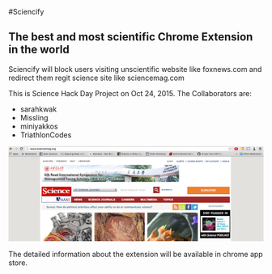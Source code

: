 #Sciencify
## The best and most scientific Chrome Extension in the world

Sciencify will block users visiting unscientific website like foxnews.com and redirect them regit science site like sciencemag.com

This is Science Hack Day Project on Oct 24, 2015. The Collaborators are: 
- sarahkwak
- Missling
- miniyakkos
- TriathlonCodes

![Screenshot](sciencify.png)

The detailed information about the extension will be available in chrome app store. 